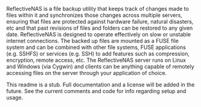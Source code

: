 ReflectiveNAS is a file backup utility that keeps track of changes made to files within it and synchronizes those changes across multiple servers, ensuring that files are protected against hardware failure, natural disasters, etc and that past revisions of files and folders can be restored to any given date. ReflectiveNAS is designed to operate effectively on slow or unstable internet connections. The backed up files are mounted as a FUSE file system and can be combined with other file systems, FUSE applications (e.g. SSHFS) or services (e.g. SSH) to add features such as compression, encryption, remote access, etc. The ReflectiveNAS server runs on Linux and Windows (via Cygwin) and clients can be anything capable of remotely accessing files on the server through your application of choice.

This readme is a stub. Full documentation and a license will be added in the future. See the current comments and code for info regarding setup and usage.
